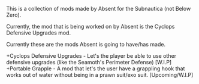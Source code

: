 This is a collection of mods made by Absent for the Subnautica (not Below Zero).

Currently, the mod that is being worked on by Absent is the Cyclops Defensive Upgrades mod.

Currently these are the mods Absent is going to have/has made.

+Cyclops Defensive Upgrades - Let's the player be able to use other defensive upgrades (like the Seamoth's Perimeter Defense) [W.I.P]
+Portable Grapple - A mod that let's the user have a grappling hook that works out of water without being in a prawn suit/exo suit. [Upcoming/W.I.P]
